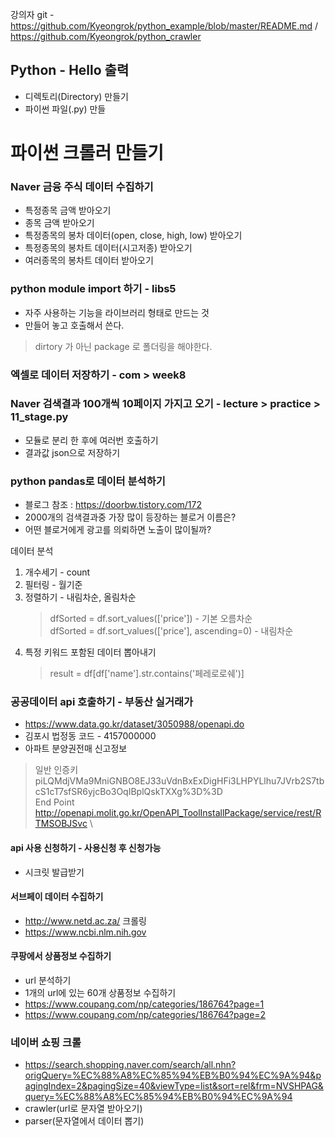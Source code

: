 강의자 git - https://github.com/Kyeongrok/python_example/blob/master/README.md / https://github.com/Kyeongrok/python_crawler
## Python - Hello 출력
- 디렉토리(Directory) 만들기
- 파이썬 파일(.py) 만들

# 파이썬 크롤러 만들기
### Naver 금융 주식 데이터 수집하기
- 특정종목 금액 받아오기
- 종목 금액 받아오기
- 특정종목의 봉차 데이터(open, close, high,  low) 받아오기
- 특정종목의 봉차트 데이터(시고저종) 받아오기
- 여러종목의 봉차트 데이터 받아오기

### python module import 하기 - libs5
- 자주 사용하는 기능을 라이브러리 형태로 만드는 것
- 만들어 놓고 호출해서 쓴다.
> dirtory 가 아닌 package 로 폴더링을 해야한다.

### 엑셀로 데이터 저장하기 - com > week8

### Naver 검색결과 100개씩 10페이지 가지고 오기 - lecture > practice > 11_stage.py
- 모듈로 분리 한 후에 여러번 호출하기
- 결과값 json으로 저장하기

### python pandas로 데이터 분석하기 
- 블로그 참조 : https://doorbw.tistory.com/172
- 2000개의 검색결과중 가장 많이 등장하는 블로거 이름은?
- 어떤 블로거에게 광고를 의뢰하면 노출이 많이될까?

데이터 분석
1. 개수세기 - count
1. 필터링 - 월기준
1. 정렬하기 - 내림차순, 올림차순
    > dfSorted = df.sort_values(['price']) - 기본 오름차순  
    dfSorted = df.sort_values(['price'], ascending=0) - 내림차순
1. 특정 키워드 포함된 데이터 뽑아내기
    > result = df[df['name'].str.contains('페레로로쉐')]

### 공공데이터 api 호출하기 - 부동산 실거래가
- https://www.data.go.kr/dataset/3050988/openapi.do 
- 김포시 법정동 코드 - 4157000000
- 아파트 분양권전매 신고정보
> 일반 인증키  
> piLQMdjVMa9MniGNBO8EJ33uVdnBxExDigHFi3LHPYLlhu7JVrb2S7tbcS1cT7sfSR6yjcBo3OqIBplQskTXXg%3D%3D  
> End Point  
> http://openapi.molit.go.kr/OpenAPI_ToolInstallPackage/service/rest/RTMSOBJSvc
\
#### api 사용 신청하기 - 사용신청 후 신청가능
- 시크릿 발급받기

#### 서브페이 데이터 수집하기
- http://www.netd.ac.za/ 크롤링
- https://www.ncbi.nlm.nih.gov

#### 쿠팡에서 상품정보 수집하기 
- url 분석하기
- 1개의 url에 있는 60개 상품정보 수집하기
- https://www.coupang.com/np/categories/186764?page=1
- https://www.coupang.com/np/categories/186764?page=2

### 네이버 쇼핑 크롤
- https://search.shopping.naver.com/search/all.nhn?origQuery=%EC%88%A8%EC%85%94%EB%B0%94%EC%9A%94&pagingIndex=2&pagingSize=40&viewType=list&sort=rel&frm=NVSHPAG&query=%EC%88%A8%EC%85%94%EB%B0%94%EC%9A%94
- crawler(url로 문자열 받아오기)
- parser(문자열에서 데이터 뽑기)